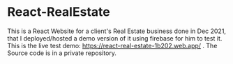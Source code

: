 # React-RealEstate
This is a React Website for a client's Real Estate business done in Dec 2021, that I deployed/hosted a demo version of it using firebase for him to test it. This is the live test demo: https://react-real-estate-1b202.web.app/ . The Source code is in a private repository.
